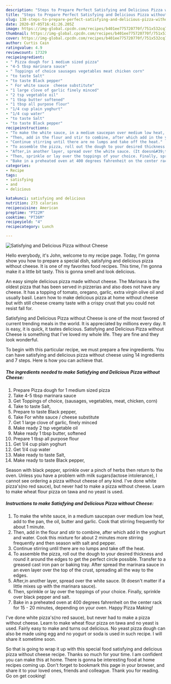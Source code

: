 ```yaml
---
description: "Steps to Prepare Perfect Satisfying and Delicious Pizza without Cheese"
title: "Steps to Prepare Perfect Satisfying and Delicious Pizza without Cheese"
slug: 138-steps-to-prepare-perfect-satisfying-and-delicious-pizza-without-cheese
date: 2020-07-05T16:41:26.205Z
image: https://img-global.cpcdn.com/recipes/b401ee775720770f/751x532cq70/satisfying-and-delicious-pizza-without-cheese-recipe-main-photo.jpg
thumbnail: https://img-global.cpcdn.com/recipes/b401ee775720770f/751x532cq70/satisfying-and-delicious-pizza-without-cheese-recipe-main-photo.jpg
cover: https://img-global.cpcdn.com/recipes/b401ee775720770f/751x532cq70/satisfying-and-delicious-pizza-without-cheese-recipe-main-photo.jpg
author: Curtis Cain
ratingvalue: 4.9
reviewcount: 17329
recipeingredient:
- " Pizza dough for 1 medium sized pizza"
- "4-5 tbsp marinara sauce"
- " Toppings of choice sausages vegetables meat chicken corn"
- "to taste Salt"
- "to taste Black pepper"
- " For white sauce  cheese substitute"
- "1 large clove of garlic finely minced"
- "2 tsp vegetable oil"
- "1 tbsp butter softened"
- "1 tbsp all purpose flour"
- "1/4 cup plain yoghurt"
- "1/4 cup water"
- "to taste Salt"
- "to taste Black pepper"
recipeinstructions:
- "To make the white sauce, in a medium saucepan over medium low heat, add to the pan, the oil, butter and garlic. Cook that stirring frequently for about 1 minute."
- "Then, add in the flour and stir to combine, after which add in the yoghurt and water. Cook this mixture for about 2 minutes more stirring frequently and then season with salt and pepper."
- "Continue stirring until there are no lumps and take off the heat."
- "To assemble the pizza, roll out the dough to your desired thickness and round it around the edges to get the perfect circle possible. Transfer to a greased cast iron pan or baking tray. After spread the marinara sauce in an even layer over the top of the crust, spreading all the way to the edges."
- "After,in another layer, spread over the white sauce. (It doesn&#39;t matter if a little mixes up with the marinara sauce)."
- "Then, sprinkle or lay over the toppings of your choice. Finally, sprinkle over black pepper and salt."
- "Bake in a preheated oven at 400 degrees fahrenheit on the center rack for 15 - 20 minutes, depending on your oven. Happy Pizza Making!"
categories:
- Recipe
tags:
- satisfying
- and
- delicious

katakunci: satisfying and delicious 
nutrition: 273 calories
recipecuisine: American
preptime: "PT22M"
cooktime: "PT36M"
recipeyield: "4"
recipecategory: Lunch

---
```



![Satisfying and Delicious Pizza without Cheese](https://img-global.cpcdn.com/recipes/b401ee775720770f/751x532cq70/satisfying-and-delicious-pizza-without-cheese-recipe-main-photo.jpg)

Hello everybody, it's John, welcome to my recipe page. Today, I'm gonna show you how to prepare a special dish, satisfying and delicious pizza without cheese. It is one of my favorites food recipes. This time, I'm gonna make it a little bit tasty. This is gonna smell and look delicious.

An easy simple delicious pizza made without cheese. The Marinara is the oldest pizza that has been served in pizzerias and also does not have any cheese. It has a topping of tomato, oregano, garlic, extra virgin olive oil and usually basil. Learn how to make delicious pizza at home without cheese but with still cheese creamy taste with a crispy crust that you could not resist fall for.

Satisfying and Delicious Pizza without Cheese is one of the most favored of current trending meals in the world. It is appreciated by millions every day. It is easy, it is quick, it tastes delicious. Satisfying and Delicious Pizza without Cheese is something that I've loved my whole life. They are fine and they look wonderful.


To begin with this particular recipe, we must prepare a few ingredients. You can have satisfying and delicious pizza without cheese using 14 ingredients and 7 steps. Here is how you can achieve that.

<!--inarticleads1-->

##### The ingredients needed to make Satisfying and Delicious Pizza without Cheese:

1. Prepare  Pizza dough for 1 medium sized pizza
1. Take 4-5 tbsp marinara sauce
1. Get  Toppings of choice, (sausages, vegetables, meat, chicken, corn)
1. Take to taste Salt,
1. Prepare to taste Black pepper,
1. Take  For white sauce / cheese substitute
1. Get 1 large clove of garlic, finely minced
1. Make ready 2 tsp vegetable oil
1. Make ready 1 tbsp butter, softened
1. Prepare 1 tbsp all purpose flour
1. Get 1/4 cup plain yoghurt
1. Get 1/4 cup water
1. Make ready to taste Salt,
1. Make ready to taste Black pepper,


Season with black pepper, sprinkle over a pinch of herbs then return to the oven. Unless you have a problem with milk sugars(lactose intolerance), I cannot see ordering a pizza without cheese of any kind. I&#39;ve done white pizza&#39;s(no red sauce), but never had to make a pizza without cheese. Learn to make wheat flour pizza on tawa and no yeast is used. 

<!--inarticleads2-->

##### Instructions to make Satisfying and Delicious Pizza without Cheese:

1. To make the white sauce, in a medium saucepan over medium low heat, add to the pan, the oil, butter and garlic. Cook that stirring frequently for about 1 minute.
1. Then, add in the flour and stir to combine, after which add in the yoghurt and water. Cook this mixture for about 2 minutes more stirring frequently and then season with salt and pepper.
1. Continue stirring until there are no lumps and take off the heat.
1. To assemble the pizza, roll out the dough to your desired thickness and round it around the edges to get the perfect circle possible. Transfer to a greased cast iron pan or baking tray. After spread the marinara sauce in an even layer over the top of the crust, spreading all the way to the edges.
1. After,in another layer, spread over the white sauce. (It doesn&#39;t matter if a little mixes up with the marinara sauce).
1. Then, sprinkle or lay over the toppings of your choice. Finally, sprinkle over black pepper and salt.
1. Bake in a preheated oven at 400 degrees fahrenheit on the center rack for 15 - 20 minutes, depending on your oven. Happy Pizza Making!


I&#39;ve done white pizza&#39;s(no red sauce), but never had to make a pizza without cheese. Learn to make wheat flour pizza on tawa and no yeast is used. Fairly easy to make and turns out delicious. No yeast pizza dough can also be made using egg and no yogurt or soda is used in such recipe. I will share it sometime soon. 

So that is going to wrap it up with this special food satisfying and delicious pizza without cheese recipe. Thanks so much for your time. I am confident you can make this at home. There is gonna be interesting food at home recipes coming up. Don't forget to bookmark this page in your browser, and share it to your loved ones, friends and colleague. Thank you for reading. Go on get cooking!
